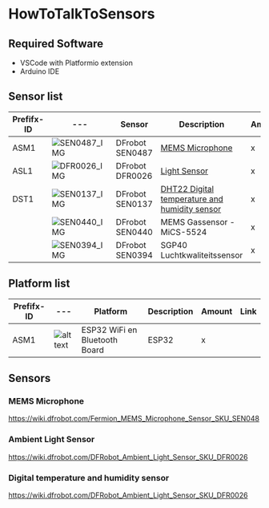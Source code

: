 # HowToTalkToSensors

## Required Software

- VSCode with Platformio extension
- Arduino IDE 

## Sensor list

| Prefifx-ID | --- | Sensor | Description | Amount |
| --- | --- | --- | --- | --- |
| ASM1 | ![SEN0487_IMG] | DFrobot SEN0487 | [MEMS Microphone](#mems-microphone) | x |
| ASL1 |![DFR0026_IMG] | DFrobot DFR0026 | [Light Sensor](#ambient-light-sensor) | x |
| DST1 | ![SEN0137_IMG] | DFrobot SEN0137 | [DHT22 Digital temperature and humidity sensor](#digital-temperature-and-humidity-sensor) | x |
|  | ![SEN0440_IMG] | DFrobot SEN0440 | MEMS Gassensor - MiCS-5524  | x |
|  | ![SEN0394_IMG] | DFrobot SEN0394 | SGP40 Luchtkwaliteitssensor | x |

[SEN0487_IMG]: https://www.tinytronics.nl/shop/image/cache/catalog/products/product-003985/dfrobot-fermion-mems-microphone-module-600x600.jpg
[DFR0026_IMG]: https://www.tinytronics.nl/shop/image/cache/catalog/products_2022/dfrobot-gravity-analog-ambient-light-sensor-1-6000lx-600x600.jpg
[SEN0137_IMG]: https://www.tinytronics.nl/shop/image/cache/catalog/products/product-003935/dfrobot-gravity-dht22-temperature-and-humidity-sensor-with-cable-front-600x600.jpg
[SEN0440_IMG]: https://www.tinytronics.nl/shop/image/cache/catalog/products/product-003991/dfrobot-fermion-mems-gas-sensor-mics-5524-600x600.jpg
[SEN0394_IMG]: [https://www.tinytronics.nl/shop/image/cache/catalog/products/product-003991/dfrobot-fermion-mems-gas-sensor-mics-5524-600x600.jpg](https://www.tinytronics.nl/shop/image/cache/catalog/products/product-003995/dfrobot-gravity-sgp40-air-quality-sensor-600x600.jpg)

## Platform list

| Prefifx-ID | --- | Platform | Description | Amount | Link |
| --- | --- | --- | --- | --- | --- |
| ASM1 | ![alt text](https://www.tinytronics.nl/shop/nl/development-boards/microcontroller-boards/met-wi-fi/esp32-wifi-en-bluetooth-board-cp2102-600x600.jpg)| ESP32 WiFi en Bluetooth Board  | ESP32 | x |  |

## Sensors

### MEMS Microphone

https://wiki.dfrobot.com/Fermion_MEMS_Microphone_Sensor_SKU_SEN048

### Ambient Light Sensor

https://wiki.dfrobot.com/DFRobot_Ambient_Light_Sensor_SKU_DFR0026

### Digital temperature and humidity sensor

https://wiki.dfrobot.com/DFRobot_Ambient_Light_Sensor_SKU_DFR0026
